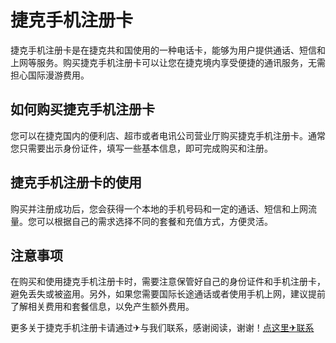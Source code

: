# 捷克手机注册卡

捷克手机注册卡是在捷克共和国使用的一种电话卡，能够为用户提供通话、短信和上网等服务。购买捷克手机注册卡可以让您在捷克境内享受便捷的通讯服务，无需担心国际漫游费用。

## 如何购买捷克手机注册卡

您可以在捷克国内的便利店、超市或者电讯公司营业厅购买捷克手机注册卡。通常您只需要出示身份证件，填写一些基本信息，即可完成购买和注册。

## 捷克手机注册卡的使用

购买并注册成功后，您会获得一个本地的手机号码和一定的通话、短信和上网流量。您可以根据自己的需求选择不同的套餐和充值方式，方便灵活。

## 注意事项

在购买和使用捷克手机注册卡时，需要注意保管好自己的身份证件和手机注册卡，避免丢失或被盗用。另外，如果您需要国际长途通话或者使用手机上网，建议提前了解相关费用和套餐信息，以免产生额外费用。

更多关于捷克手机注册卡请通过✈与我们联系，感谢阅读，谢谢！[点这里✈联系](https://w.k02.cc)